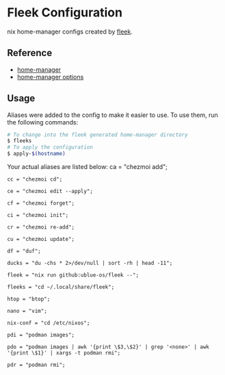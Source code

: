 # Fleek Configuration

nix home-manager configs created by [fleek](https://github.com/ublue-os/fleek).

## Reference

- [home-manager](https://nix-community.github.io/home-manager/)
- [home-manager options](https://nix-community.github.io/home-manager/options.html)

## Usage

Aliases were added to the config to make it easier to use. To use them, run the following commands:

```bash
# To change into the fleek generated home-manager directory
$ fleeks
# To apply the configuration
$ apply-$(hostname)
```

Your actual aliases are listed below:
    ca = "chezmoi add";

    cc = "chezmoi cd";

    ce = "chezmoi edit --apply";

    cf = "chezmoi forget";

    ci = "chezmoi init";

    cr = "chezmoi re-add";

    cu = "chezmoi update";

    df = "duf";

    ducks = "du -chs * 2>/dev/null | sort -rh | head -11";

    fleek = "nix run github:ublue-os/fleek --";

    fleeks = "cd ~/.local/share/fleek";

    htop = "btop";

    nano = "vim";

    nix-conf = "cd /etc/nixos";

    pdi = "podman images";

    pdo = "podman images | awk '{print \$3,\$2}' | grep '<none>' | awk '{print \$1}' | xargs -t podman rmi";

    pdr = "podman rmi";
